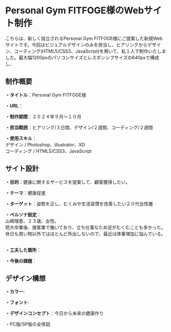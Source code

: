 # Personal Gym FITFOGE様のWebサイト制作
こちらは、新しく設立されるPersonal Gym FITFOGE様にご提案した新規Webサイトです。今回はビジュアルデザインのみを担当し、ヒアリングからデザイン、コーディング(HTML5/CSS3、JavaScript)を用いて、私１人で制作いたしました。最大幅1200pxのパソコンサイズとレスポンシブサイズの640pxで構成し、

## 制作概要
**・タイトル**：Personal Gym FITFOGE様
<br>

**・URL**：
<br>

**・制作期間**：２０２４年９月～１０月
<br>

**・担当範囲**：ヒアリング/３日間、デザイン/２週間、コーディング/２週間
<br>

**・使用スキル**：
<br>
デザイン / Photoshop、illustrator、XD<br>
コーディング / HTML5/CSS3、JavaScript

## サイト設計
**・目的**：健康に関するサービスを提案して、顧客獲得したい。
<br>

**・テーマ**：健康促進
<br>

**・ターゲット**：姿勢を正し、むくみや生活習慣を改善したい２０代女性層
<br>

**・ペルソナ設定**：
<br>
山崎理恵、２３歳、女性。<br>
短大卒業後、接客業で働いており、立ち仕事なため足がむくむことも多かった。<br>
休日も買い物以外ではほとんど外出しないので、最近は体重増加に悩んでいる。<br>
<br>

**・工夫した箇所**：
<br>

**・今後の課題**：

## デザイン構想
**・カラー**:
<br>

**・フォント**:
<br>

**・デザインコンセプト**：今日から未来の健康作り
<br>

・PC版/SP版の全体図
